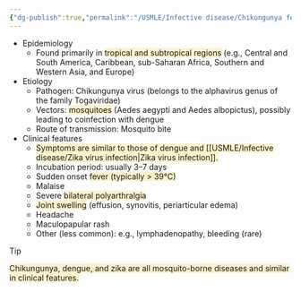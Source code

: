 ```yaml
---
{"dg-publish":true,"permalink":"/USMLE/Infective disease/Chikungunya fever/"}
---
```


- Epidemiology
	- Found primarily in <span style="background:rgba(240, 200, 0, 0.2)">tropical and subtropical regions</span> (e.g., Central and South America, Caribbean, sub-Saharan Africa, Southern and Western Asia, and Europe)
- Etiology
	- Pathogen: Chikungunya virus (belongs to the alphavirus genus of the family Togaviridae)
	- Vectors: <span style="background:rgba(240, 200, 0, 0.2)">mosquitoes</span> (Aedes aegypti and Aedes albopictus), possibly leading to coinfection with dengue
	- Route of transmission: Mosquito bite
- Clinical features
	- <span style="background:rgba(240, 200, 0, 0.2)">Symptoms are similar to those of dengue and [[USMLE/Infective disease/Zika virus infection\|Zika virus infection]].</span>
	- Incubation period: usually 3–7 days
	- Sudden onset <span style="background:rgba(240, 200, 0, 0.2)">fever (typically > 39°C)</span>
	- Malaise
	- Severe <span style="background:rgba(240, 200, 0, 0.2)">bilateral polyarthralgia</span> 
	- <span style="background:rgba(240, 200, 0, 0.2)">Joint swelling</span> (effusion, synovitis, periarticular edema)
	- Headache
	- Maculopapular rash 
	- Other (less common): e.g., lymphadenopathy, bleeding (rare)

>[!tip] 
><span style="background:rgba(240, 200, 0, 0.2)">Chikungunya, dengue, and zika are all mosquito-borne diseases and similar in clinical features.</span>
